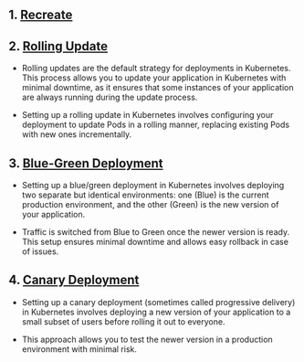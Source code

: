 ## 1. [Recreate]()
## 2. [Rolling Update]()
- Rolling updates are the default strategy for deployments in Kubernetes. This process allows you to update your application in Kubernetes with minimal downtime, as it ensures that some instances of your application are always running during the update process.

- Setting up a rolling update in Kubernetes involves configuring your deployment to update Pods in a rolling manner, replacing existing Pods with new ones incrementally.
## 3. [Blue-Green Deployment]()
- Setting up a blue/green deployment in Kubernetes involves deploying two separate but identical environments: one (Blue) is the current production environment, and the other (Green) is the new version of your application. 

- Traffic is switched from Blue to Green once the newer version is ready. This setup ensures minimal downtime and allows easy rollback in case of issues.
## 4. [Canary Deployment]()
- Setting up a canary deployment (sometimes called progressive delivery) in Kubernetes involves deploying a new version of your application to a small subset of users before rolling it out to everyone. 

- This approach allows you to test the newer version in a production environment with minimal risk.